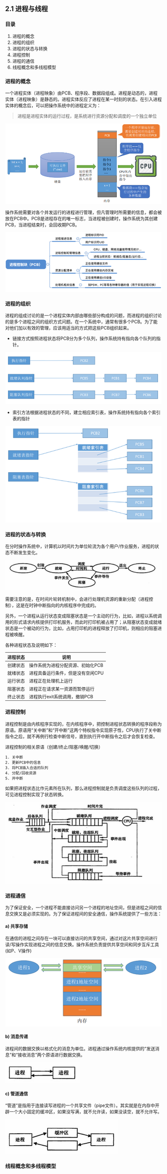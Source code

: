 ## 2.1 进程与线程

### 目录

1. 进程的概念
2. 进程的组织
3. 进程的状态与转换
4. 进程控制
5. 进程的通信
6. 线程概念和多线程模型



### 进程的概念

一个进程实体（进程映象）由PCB、程序段、数据段组成。进程是动态的，进程实体（进程映象）是静态的。进程实体反应了进程在某一时刻的状态。在引入进程实体的概念后，可以把操作系统中的进程定义为：

> 进程是进程实体的运行过程，是系统进行资源分配和调度的一个独立单位

![image-20211031154630388](image-20211031154630388.png)



操作系统需要对各个并发运行的进程进行管理，但凡管理时所需要的信息，都会被放在PCB中。PCB是进程存在的唯一标志，当进程被创建时，操作系统为其创建 PCB，当进程结束时，会回收期PCB。

![image-20211102214342935](image-20211102214342935.png)



### 进程的组织

进程的组成讨论的是一个进程实体内部由哪些部分构成的问题，而进程的组织讨论的是多个进程之间的组织方式问题。在一个系统中，通常有很多个PCB。为了能对他们加以有效的管理，应该用适当的方式把这些PCB组织起来。

* 链接方式按照进程状态将PCB分为多个队列，操作系统持有指向各个队列的指针。

![image-20211102223339475](image-20211102223339475.png)



* 索引方法根据进程状态的不同，建立相应索引表，操作系统持有指向各个索引表的指针

![image-20211031163242888](image-20211031163242888.png)



### 进程的状态与转换

在分时操作系统中，计算机以时间片为单位轮流为各个用户/作业服务，进程的状态不断发生变化。

![image-20211031163539123](image-20211031163539123.png)



需要注意的是，在时间片轮转机制中，会进行处理机资源的重新分配（进程控制），这是在时钟中断指向的内核程序中完成的。

另外，一个进程从运行状态变成阻塞状态是一个主动的行为，比如，进程以系统调用的形式请求内核提供打印机服务，而此时打印机被占用了；从阻塞状态变成就绪状态是一个被动的行为，比如，占用打印机的进程释放了打印机，则相应的阻塞进程被唤醒。



各种进程状态及说明如下：

| 进程状态 | 说明                              |
| -------- | --------------------------------- |
| 创建状态 | 操作系统为进程分配资源、初始化PCB |
| 就绪状态 | 进程具备运行条件，但是没有空闲CPU |
| 运行状态 | 进程正在处理机上运行              |
| 阻塞状态 | 进程正在请求某一资源而暂停运行    |
| 终止状态 | 进程执行exit系统调用，撤销PCB     |



### 进程控制

进程控制是由内核程序实现的，在内核程序中，把控制进程状态转换的程序段称为原语。原语用“关中断”和“开中断”这两个特权指令实现原子性，CPU执行了关中断指令之后，就不再例行检查中断信号，直到执行开中断指令之后才会恢复检查。



进程控制的相关原语（创建/终止/阻塞/唤醒/切换）

```
1. 关中断
2. 更新PCB中的信息
3. 将PCB插入合适的队列
4. 分配/回收资源
5. 开中断
```



如果把进程状态比作元素所在队列，那么进程控制就是负责调度这些队列的过程，可见进程控制实现了状态转换。

![image-20211103195513170](image-20211103195513170.png)



### 进程通信

为了保证安全，一个进程不能直接访问另一个进程的地址空间，但是进程之间的信息交换又是必须实现的。为了保证进程间的安全通信，操作系统提供了一些方法：

#### a) 共享存储

在通信的进程之间存在一块可以直接访问的共享空间，通过对这片共享空间进行读/写操作实现进程之间的信息交换。操作系统负责提供共享空间和同步互斥工具(如P、V操作)



![image-20211103203421392](image-20211103203421392.png)



#### b) 消息传递

进程间的数据交换以格式化的消息为单位。进程通过操作系统内核提供的“发送消息”和“接收消息”两个原语进行数据交换。

![image-20211103201533703](image-20211103201533703.png)



#### c) 管道通信

“管道”是指用于连接读写进程的一个共享文件（pipe文件）。其实就是在内存中开辟一个大小固定的缓冲区，如果没写满，就不允许读，如果没读空，就不允许写。

![image-20211103201543218](image-20211103201543218.png)



### 线程概念和多线程模型

